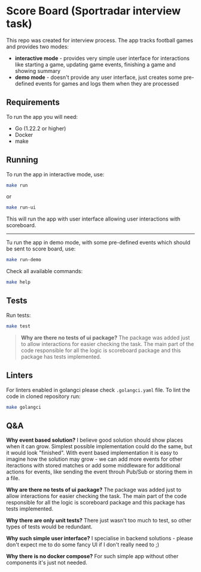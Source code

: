 # Score Board (Sportradar interview task)

This repo was created for interview process. The app tracks football games and provides two modes:
* **interactive mode** - provides very simple user interface for interactions like starting a game, updating game events, finishing a game and showing summary
* **demo mode** - doesn't provide any user interface, just creates some pre-defined events for games and logs them when they are processed

## Requirements

To run the app you will need:
* Go (1.22.2 or higher)
* Docker
* make

## Running

To run the app in interactive mode, use:
```sh
make run
```
or
```sh
make run-ui
```

This will run the app with user interface allowing user interactions with scoreboard.

---

Tu run the app in demo mode, with some pre-defined events which should be sent to score board, use:
```sh
make run-demo
```

Check all available commands:
```sh
make help
```

## Tests

Run tests:
```sh
make test
```

> **Why are there no tests of ui package?**
> The package was added just to allow interactions for easier checking the task. The main part of the code responsible for all the logic is scoreboard package and this package has tests implemented.


## Linters

For linters enabled in golangci please check `.golangci.yaml` file.
To lint the code in cloned repository run:
```sh
make golangci
```

## Q&A

**Why event based solution?**
I believe good solution should show places when it can grow. Simplest possible implementation could do the same, but it would look "finished". With event based implementation it is easy to imagine how the solution may grow - we can add more events for other iteractions with stored matches or add some middleware for additional actions for events, like sending the event throuh Pub/Sub or storing them in a file.

**Why are there no tests of ui package?**
The package was added just to allow interactions for easier checking the task. The main part of the code responsible for all the logic is scoreboard package and this package has tests implemented.

**Why there are only unit tests?**
There just wasn't too much to test, so other types of tests would be redundant.

**Why such simple user interface?**
I specialise in backend solutions - please don't expect me to do some fancy UI if I don't really need to ;)

**Why there is no docker compose?**
For such simple app without other components it's just not needed.
